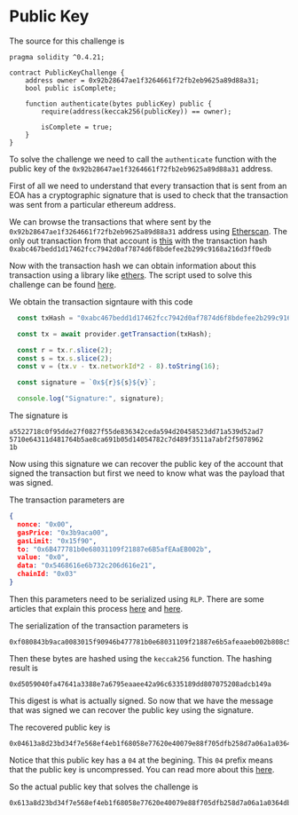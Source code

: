 # Public Key

The source for this challenge is

```
pragma solidity ^0.4.21;

contract PublicKeyChallenge {
    address owner = 0x92b28647ae1f3264661f72fb2eb9625a89d88a31;
    bool public isComplete;

    function authenticate(bytes publicKey) public {
        require(address(keccak256(publicKey)) == owner);

        isComplete = true;
    }
}
```

To solve the challenge we need to call the `authenticate` function
with the public key of the `0x92b28647ae1f3264661f72fb2eb9625a89d88a31`
address.

First of all we need to understand that every transaction that is sent
from an EOA has a cryptographic signature that is used to check that
the transaction was sent from a particular ethereum address.

We can browse the transactions that where sent by the 
`0x92b28647ae1f3264661f72fb2eb9625a89d88a31` address using
[Etherscan](https://ropsten.etherscan.io/address/0x92b28647ae1f3264661f72fb2eb9625a89d88a31).
The only out transaction from that account is
[this](https://ropsten.etherscan.io/tx/0xabc467bedd1d17462fcc7942d0af7874d6f8bdefee2b299c9168a216d3ff0edb)
with the transaction hash
`0xabc467bedd1d17462fcc7942d0af7874d6f8bdefee2b299c9168a216d3ff0edb`

Now with the transaction hash we can obtain information about this
transaction using a library like [ethers](https://github.com/ethers-io/ethers.js).
The script used to solve this challenge can be found [here](index.js).

We obtain the transaction signtaure with this code

```javascript
  const txHash = "0xabc467bedd1d17462fcc7942d0af7874d6f8bdefee2b299c9168a216d3ff0edb";

  const tx = await provider.getTransaction(txHash);

  const r = tx.r.slice(2);
  const s = tx.s.slice(2);
  const v = (tx.v - tx.networkId*2 - 8).toString(16);

  const signature = `0x${r}${s}${v}`;

  console.log("Signature:", signature);
```

The signature is
```
a5522718c0f95dde27f0827f55de836342ceda594d20458523dd71a539d52ad7
5710e64311d481764b5ae8ca691b05d14054782c7d489f3511a7abf2f5078962
1b
```

Now using this signature we can recover the public key of the account
that signed the transaction but first we need to know what was the payload
that was signed.

The transaction parameters are
```json
{
  nonce: "0x00",
  gasPrice: "0x3b9aca00",
  gasLimit: "0x15f90",
  to: "0x6B477781b0e68031109f21887e6B5afEAaEB002b",
  value: "0x0",
  data: "0x5468616e6b732c206d616e21",
  chainId: "0x03" 
}
```

Then this parameters need to be serialized using `RLP`. There are some
articles that explain this process [here](https://lsongnotes.wordpress.com/2018/01/14/signing-an-ethereum-transaction-the-hard-way)
and [here](https://medium.com/coinmonks/data-structure-in-ethereum-episode-1-recursive-length-prefix-rlp-encoding-decoding-d1016832f919).

The serialization of the transaction parameters is
```
0xf080843b9aca0083015f90946b477781b0e68031109f21887e6b5afeaaeb002b808c5468616e6b732c206d616e21038080
```

Then these bytes are hashed using the `keccak256` function. The hashing
result is
```
0xd5059040fa47641a3388e7a6795eaaee42a96c6335189dd807075208adcb149a
```

This digest is what is actually signed. So now that we have the message that
was signed we can recover the public key using the signature.

The recovered public key is
```
0x04613a8d23bd34f7e568ef4eb1f68058e77620e40079e88f705dfb258d7a06a1a0364dbe56cab53faf26137bec044efd0b07eec8703ba4a31c588d9d94c35c8db4
```

Notice that this public key has a `04` at the begining. This `04` prefix means that
the public key is uncompressed. You can read more about this
[here](https://davidederosa.com/basic-blockchain-programming/elliptic-curve-keys).

So the actual public key that solves the challenge is
```
0x613a8d23bd34f7e568ef4eb1f68058e77620e40079e88f705dfb258d7a06a1a0364dbe56cab53faf26137bec044efd0b07eec8703ba4a31c588d9d94c35c8db4
```
